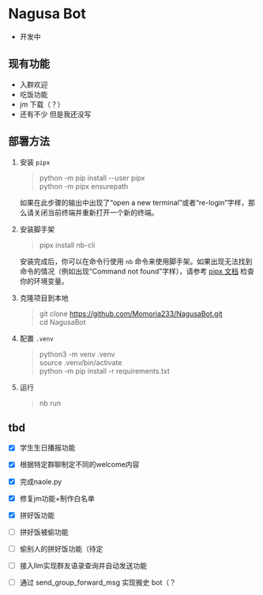 # Nagusa Bot

-   开发中

## 现有功能

-   入群欢迎
-   吃饭功能
-   jm 下载（？）
-   还有不少 但是我还没写

## 部署方法

1. 安装 `pipx`

    > python -m pip install --user pipx  
    > python -m pipx ensurepath

    如果在此步骤的输出中出现了“open a new terminal”或者“re-login”字样，那么请关闭当前终端并重新打开一个新的终端。

2. 安装脚手架

    > pipx install nb-cli

    安装完成后，你可以在命令行使用 `nb` 命令来使用脚手架。如果出现无法找到命令的情况（例如出现“Command not found”字样），请参考 [pipx 文档](https://pypa.github.io/pipx/) 检查你的环境变量。

3. 克隆项目到本地

    > git clone https://github.com/Momoria233/NagusaBot.git  
    > cd NagusaBot

4. 配置 `.venv`

    > python3 -m venv .venv  
    > source .venv/bin/activate  
    > python -m pip install -r requirements.txt

5. 运行
    > nb run

## tbd

-   [x] 学生生日播报功能
-   [x] 根据特定群聊制定不同的welcome内容
-   [x] 完成naole.py
-   [x] 修复jm功能+制作白名单
-   [x] 拼好饭功能
-   [ ] 拼好饭被偷功能
-   [ ] 偷别人的拼好饭功能（待定
-   [ ] 接入llm实现群友语录查询并自动发送功能
-   [ ] 通过 send_group_forward_msg 实现搬史 bot（？


